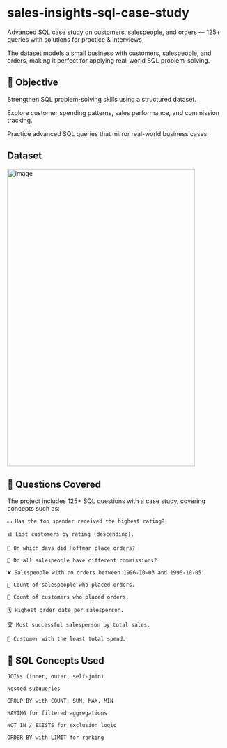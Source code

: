 # sales-insights-sql-case-study
Advanced SQL case study on customers, salespeople, and orders — 125+ queries with solutions for practice &amp; interviews

The dataset models a small business with customers, salespeople, and orders, making it perfect for applying real-world SQL problem-solving.

## 🎯 Objective

Strengthen SQL problem-solving skills using a structured dataset.

Explore customer spending patterns, sales performance, and commission tracking.

Practice advanced SQL queries that mirror real-world business cases.

## Dataset

<img width="431" height="682" alt="image" src="https://github.com/user-attachments/assets/313aa6cb-ed3c-4982-924f-793288714288" />

## 📌 Questions Covered

The project includes 125+ SQL questions with a case study, covering concepts such as:
```
💵 Has the top spender received the highest rating?

📊 List customers by rating (descending).

📅 On which days did Hoffman place orders?

💼 Do all salespeople have different commissions?

❌ Salespeople with no orders between 1996-10-03 and 1996-10-05.

🔢 Count of salespeople who placed orders.

🔢 Count of customers who placed orders.

🗓️ Highest order date per salesperson.

🏆 Most successful salesperson by total sales.

🚫 Customer with the least total spend.
```
## 🧰 SQL Concepts Used
```
JOINs (inner, outer, self-join)

Nested subqueries

GROUP BY with COUNT, SUM, MAX, MIN

HAVING for filtered aggregations

NOT IN / EXISTS for exclusion logic

ORDER BY with LIMIT for ranking
```
